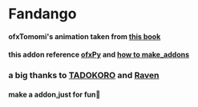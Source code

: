 # Fandango
#### ofxTomomi's animation taken from [this book](http://www.amazon.com/Mastering-openFrameworks-Creative-Coding-Demystified/dp/1849518041)
#### this addon reference [ofxPy](https://github.com/satoruhiga/ofxPy)  and [how to make_addons](https://github.com/tado/howto_make_addons)

### a big thanks to  [TADOKORO](https://github.com/tado)  and [Raven](https://github.com/satoruhiga)

#### make a addon,just for fun🐳



